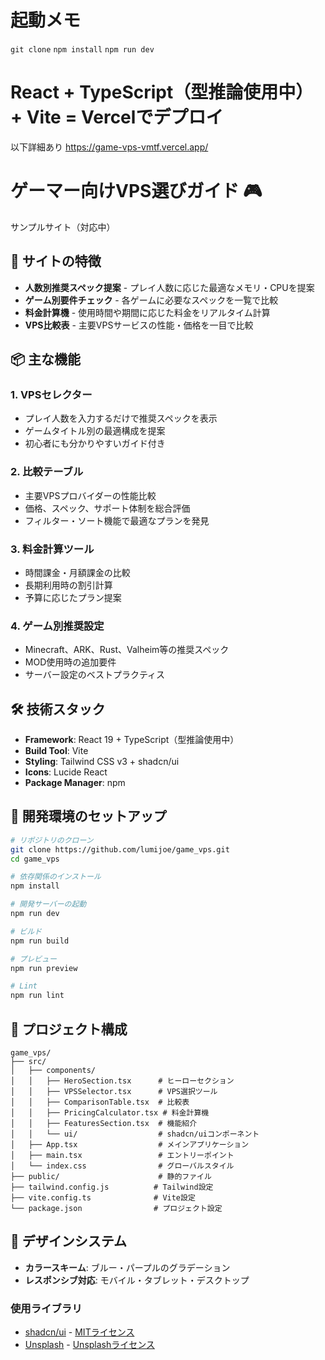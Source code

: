 # 起動メモ
```git clone``` ```npm install``` ```npm run dev```

# React + TypeScript（型推論使用中） + Vite = Vercelでデプロイ

以下詳細あり
https://game-vps-vmtf.vercel.app/

# ゲーマー向けVPS選びガイド 🎮
サンプルサイト（対応中）

## 🎯 サイトの特徴

- **人数別推奨スペック提案** - プレイ人数に応じた最適なメモリ・CPUを提案
- **ゲーム別要件チェック** - 各ゲームに必要なスペックを一覧で比較
- **料金計算機** - 使用時間や期間に応じた料金をリアルタイム計算
- **VPS比較表** - 主要VPSサービスの性能・価格を一目で比較

## 📦 主な機能

### 1. VPSセレクター
- プレイ人数を入力するだけで推奨スペックを表示
- ゲームタイトル別の最適構成を提案
- 初心者にも分かりやすいガイド付き

### 2. 比較テーブル
- 主要VPSプロバイダーの性能比較
- 価格、スペック、サポート体制を総合評価
- フィルター・ソート機能で最適なプランを発見

### 3. 料金計算ツール
- 時間課金・月額課金の比較
- 長期利用時の割引計算
- 予算に応じたプラン提案

### 4. ゲーム別推奨設定
- Minecraft、ARK、Rust、Valheim等の推奨スペック
- MOD使用時の追加要件
- サーバー設定のベストプラクティス

## 🛠 技術スタック

- **Framework**: React 19 + TypeScript（型推論使用中）
- **Build Tool**: Vite
- **Styling**: Tailwind CSS v3 + shadcn/ui
- **Icons**: Lucide React
- **Package Manager**: npm

## 🚀 開発環境のセットアップ

```bash
# リポジトリのクローン
git clone https://github.com/lumijoe/game_vps.git
cd game_vps

# 依存関係のインストール
npm install

# 開発サーバーの起動
npm run dev

# ビルド
npm run build

# プレビュー
npm run preview

# Lint
npm run lint
```

## 📁 プロジェクト構成

```
game_vps/
├── src/
│   ├── components/
│   │   ├── HeroSection.tsx      # ヒーローセクション
│   │   ├── VPSSelector.tsx      # VPS選択ツール
│   │   ├── ComparisonTable.tsx  # 比較表
│   │   ├── PricingCalculator.tsx # 料金計算機
│   │   ├── FeaturesSection.tsx  # 機能紹介
│   │   └── ui/                  # shadcn/uiコンポーネント
│   ├── App.tsx                  # メインアプリケーション
│   ├── main.tsx                 # エントリーポイント
│   └── index.css                # グローバルスタイル
├── public/                      # 静的ファイル
├── tailwind.config.js          # Tailwind設定
├── vite.config.ts              # Vite設定
└── package.json                # プロジェクト設定
```

## 🎨 デザインシステム

- **カラースキーム**: ブルー・パープルのグラデーション
- **レスポンシブ対応**: モバイル・タブレット・デスクトップ


### 使用ライブラリ
- [shadcn/ui](https://ui.shadcn.com/) - [MITライセンス](https://github.com/shadcn-ui/ui/blob/main/LICENSE.md)
- [Unsplash](https://unsplash.com) - [Unsplashライセンス](https://unsplash.com/license)
